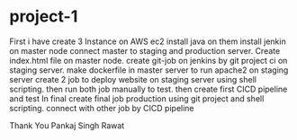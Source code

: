 # project-1


First i have create 3 Instance on AWS ec2 
install java on them
install jenkin on master node 
connect master to staging and production server.
Create index.html file on master node. 
create git-job on jenkins by git project ci on staging server. 
make dockerfile in master server to run apache2 on staging server 
create 2 job to deploy website on staging server using shell scripting. 
then run both job manually to test. 
then create first CICD pipeline and test 
In final create final job production using git project and shell scripting. 
connect with other job by CICD pipeline 

Thank You 
Pankaj Singh Rawat 
